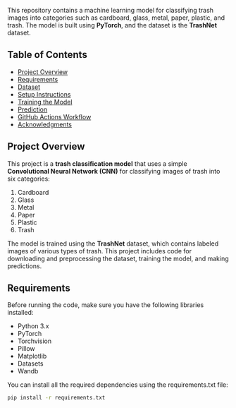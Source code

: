 This repository contains a machine learning model for classifying trash images into categories such as cardboard, glass, metal, paper, plastic, and trash. The model is built using **PyTorch**, and the dataset is the **TrashNet** dataset.

## Table of Contents

- [Project Overview](#project-overview)
- [Requirements](#requirements)
- [Dataset](#dataset)
- [Setup Instructions](#setup-instructions)
- [Training the Model](#training-the-model)
- [Prediction](#prediction)
- [GitHub Actions Workflow](#github-actions-workflow)
- [Acknowledgments](#acknowledgments)

## Project Overview

This project is a **trash classification model** that uses a simple **Convolutional Neural Network (CNN)** for classifying images of trash into six categories:
1. Cardboard
2. Glass
3. Metal
4. Paper
5. Plastic
6. Trash

The model is trained using the **TrashNet** dataset, which contains labeled images of various types of trash. This project includes code for downloading and preprocessing the dataset, training the model, and making predictions.

## Requirements

Before running the code, make sure you have the following libraries installed:

- Python 3.x
- PyTorch
- Torchvision
- Pillow
- Matplotlib
- Datasets
- Wandb

You can install all the required dependencies using the requirements.txt file:

```bash
pip install -r requirements.txt






